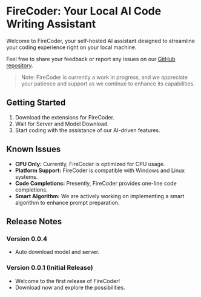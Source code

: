 # FireCoder: Your Local AI Code Writing Assistant

Welcome to FireCoder, your self-hosted AI assistant designed to streamline your coding experience right on your local machine.

Feel free to share your feedback or report any issues on our [GitHub repository](https://github.com/FireCoderAI/firecoder).

> Note: FireCoder is currently a work in progress, and we appreciate your patience and support as we continue to enhance its capabilities.

## Getting Started

1. Download the extensions for FireCoder.
2. Wait for Server and Model Download.
3. Start coding with the assistance of our AI-driven features.

## Known Issues

- **CPU Only:** Currently, FireCoder is optimized for CPU usage.
- **Platform Support:** FireCoder is compatible with Windows and Linux systems.
- **Code Completions:** Presently, FireCoder provides one-line code completions.
- **Smart Algorithm:** We are actively working on implementing a smart algorithm to enhance prompt preparation.

## Release Notes

### Version 0.0.4

- Auto download model and server.

### Version 0.0.1 (Initial Release)

- Welcome to the first release of FireCoder!
- Download now and explore the possibilities.

